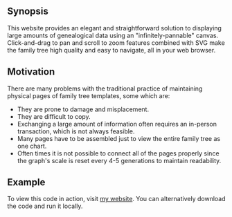 ## Synopsis
This website provides an elegant and straightforward solution to displaying large amounts of genealogical data using an "infinitely-pannable" canvas.  Click-and-drag to pan and scroll to zoom features combined with SVG make the family tree high quality and easy to navigate, all in your web browser.

## Motivation
There are many problems with the traditional practice of maintaining physical pages of family tree templates, some which are:
* They are prone to damage and misplacement.
* They are difficult to copy.
* Exchanging a large amount of information often requires an in-person transaction, which is not always feasible.
* Many pages have to be assembled just to view the entire family tree as one chart.
* Often times it is not possible to connect all of the pages properly since the graph's scale is reset every 4-5 generations to maintain readability.

## Example
To view this code in action, visit [my website](https://ericbuedel.com).  You can alternatively download the code and run it locally.
